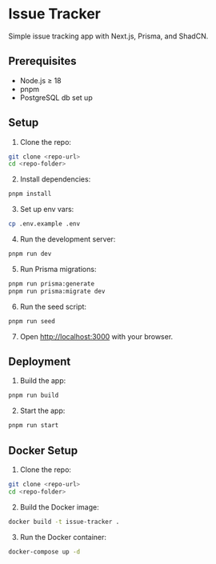 # Issue Tracker

Simple issue tracking app with Next.js, Prisma, and ShadCN.

## Prerequisites

- Node.js ≥ 18
- pnpm
- PostgreSQL db set up

## Setup

1. Clone the repo:

```bash
git clone <repo-url>
cd <repo-folder>
```

2. Install dependencies:

```bash
pnpm install
```

3. Set up env vars:

```bash
cp .env.example .env
```

4. Run the development server:

```bash
pnpm run dev
```

5. Run Prisma migrations:

```bash
pnpm run prisma:generate
pnpm run prisma:migrate dev
```

6. Run the seed script:

```bash
pnpm run seed
```

7. Open [http://localhost:3000](http://localhost:3000) with your browser.

## Deployment

1. Build the app:

```bash
pnpm run build
```

2. Start the app:

```bash
pnpm run start
```

## Docker Setup

1. Clone the repo:

```bash
git clone <repo-url>
cd <repo-folder>
```

2. Build the Docker image:

```bash
docker build -t issue-tracker .
```

3. Run the Docker container:

```bash
docker-compose up -d
```
